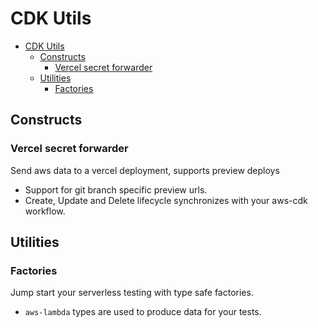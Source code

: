 # CDK Utils

- [CDK Utils](#cdk-utils)
  - [Constructs](#constructs)
    - [Vercel secret forwarder](#vercel-secret-forwarder)
  - [Utilities](#utilities)
    - [Factories](#factories)

## Constructs

### Vercel secret forwarder

Send aws data to a vercel deployment, supports  preview deploys

- Support for git branch specific preview urls.
- Create, Update and Delete lifecycle synchronizes with your aws-cdk workflow.

## Utilities

### Factories

Jump start your serverless testing with type safe factories.

- `aws-lambda` types are used to produce data for your tests.

